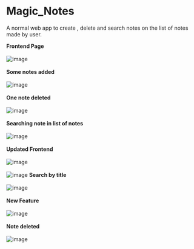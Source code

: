 # Magic_Notes
A normal web app to create , delete and search  notes on the list of notes made by user.

__Frontend Page__
<br><br>
![image](https://user-images.githubusercontent.com/59146229/101891558-372b1380-3bc8-11eb-93ac-e50b7c7e9486.png)
<br><br>
__Some notes added__
<br><br>
![image](https://user-images.githubusercontent.com/59146229/101891728-7194b080-3bc8-11eb-8c67-0889a9bb6710.png)
<br><br>
__One note deleted__
<br><br>
![image](https://user-images.githubusercontent.com/59146229/101891834-938e3300-3bc8-11eb-8e50-205ebb5db7f6.png)
<br><br>
__Searching note in list of notes__
<br><br>
![image](https://user-images.githubusercontent.com/59146229/101893289-8e31e800-3bca-11eb-9630-a5c03c878ad1.png)
<br><br>
__Updated Frontend__
<br><br>
![image](https://user-images.githubusercontent.com/59146229/102220515-f18f8300-3f06-11eb-8bf8-81acbe790271.png)
<br><br>
![image](https://user-images.githubusercontent.com/59146229/102221304-002a6a00-3f08-11eb-8bc6-30863d77844d.png)
__Search by title__
<br><br>
![image](https://user-images.githubusercontent.com/59146229/102221691-74650d80-3f08-11eb-9378-d3eded1df2df.png)
<br><br>
__New Feature__
<br><br>
![image](https://user-images.githubusercontent.com/59146229/102221932-c9088880-3f08-11eb-8a63-7486a4879587.png)
<br><br>
__Note deleted__
<br><br>
![image](https://user-images.githubusercontent.com/59146229/102222428-68c61680-3f09-11eb-88bf-9a6979181625.png)





